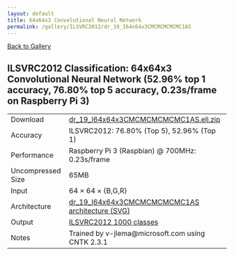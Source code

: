 ```yaml
---
layout: default
title: 64x64x3 Convolutional Neural Network
permalink: /gallery/ILSVRC2012/dr_19_I64x64x3CMCMCMCMCMC1AS
---
```


[Back to Gallery](/ELL/gallery)

## ILSVRC2012 Classification: 64x64x3 Convolutional Neural Network (52.96% top 1 accuracy, 76.80% top 5 accuracy, 0.23s/frame on Raspberry Pi 3)

<table class="table table-striped table-bordered">
    <tr>
        <td> Download </td>
        <td colspan="3"> <a href="https://github.com/Microsoft/ELL-models/raw/master/models/ILSVRC2012/dr_19_I64x64x3CMCMCMCMCMC1AS/dr_19_I64x64x3CMCMCMCMCMC1AS.ell.zip">dr_19_I64x64x3CMCMCMCMCMC1AS.ell.zip</a></td>
    </tr>
    <tr>
        <td> Accuracy </td>
        <td colspan="3"> ILSVRC2012: 76.80% (Top 5), 52.96% (Top 1) </td>
    </tr>
    <tr>
        <td> Performance </td>
        <td colspan="3"> Raspberry Pi 3 (Raspbian) @ 700MHz: 0.23s/frame </td>
    </tr>
    <tr>
        <td> Uncompressed Size </td>
        <td colspan="3"> 65MB </td>
    </tr>
    <tr>
        <td> Input </td>
        <td colspan="3"> 64 &times; 64 &times; {B,G,R} </td>
    </tr>
    <tr>
        <td> Architecture </td>
        <td>
            <a href="https://github.com/Microsoft/ELL-models/raw/master/models/ILSVRC2012/dr_19_I64x64x3CMCMCMCMCMC1AS/dr_19_I64x64x3CMCMCMCMCMC1AS.cntk.svg?sanitize=true" target="_blank">dr_19_I64x64x3CMCMCMCMCMC1AS architecture (SVG)</a>
        </td>
    </tr>
    <tr>
        <td> Output </td>
        <td colspan="3"> <a href="https://github.com/Microsoft/ELL-models/raw/master/models/ILSVRC2012/categories.txt">ILSVRC2012 1000 classes</a> </td>
    </tr>
    <tr>
        <td> Notes </td>
        <td colspan="3"> Trained by v-jlema@microsoft.com using CNTK 2.3.1 </td>
    </tr>
</table>

